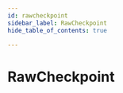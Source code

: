 ```yaml
---
id: rawcheckpoint
sidebar_label: RawCheckpoint
hide_table_of_contents: true

---
```


# RawCheckpoint